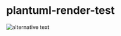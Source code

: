 # plantuml-render-test

![alternative text](http://www.plantuml.com/plantuml/proxy?cache=no&src=https://raw.githubusercontent.com/M4hler/plantuml-render-test/main/README.md)
